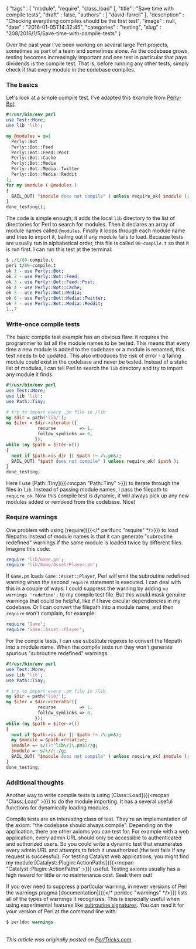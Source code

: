 {
   "tags" : [
      "module",
      "require",
      "class_load"
   ],
   "title" : "Save time with compile tests",
   "draft" : false,
   "authors" : [
      "david-farrell"
   ],
   "description" : "Checking everything compiles should be the first test",
   "image" : null,
   "date" : "2016-01-05T14:32:45",
   "categories" : "testing",
   "slug" : "208/2016/1/5/Save-time-with-compile-tests"
}


Over the past year I've been working on several large Perl projects, sometimes as part of a team and sometimes alone. As the codebase grows, testing becomes increasingly important and one test in particular that pays dividends is the compile test. That is, before running any other tests, simply check if that every module in the codebase compiles.

### The basics

Let's look at a simple compile test, I've adapted this example from [Perly-Bot](https://github.com/dnmfarrell/Perly-Bot):

```perl
#!/usr/bin/env perl
use Test::More;
use lib 'lib';

my @modules = qw(
  Perly::Bot
  Perly::Bot::Feed
  Perly::Bot::Feed::Post
  Perly::Bot::Cache
  Perly::Bot::Media
  Perly::Bot::Media::Twitter
  Perly::Bot::Media::Reddit
);
for my $module ( @modules )
{
  BAIL_OUT( "$module does not compile" ) unless require_ok( $module );
}
done_testing();
```

The code is simple enough; it adds the local `lib` directory to the list of directories for Perl to search for modules. Then it declares an array of module names called `@modules`. Finally it loops through each module name and tries to import it, bailing out if any module fails to load. Because tests are usually run in alphabetical order, this file is called `00-compile.t` so that it is run first. I can run this test at the terminal:

```perl
$ ./t/00-compile.t
perl t/00-compile.t
ok 1 - use Perly::Bot;
ok 2 - use Perly::Bot::Feed;
ok 3 - use Perly::Bot::Feed::Post;
ok 4 - use Perly::Bot::Cache;
ok 5 - use Perly::Bot::Media;
ok 6 - use Perly::Bot::Media::Twitter;
ok 7 - use Perly::Bot::Media::Reddit;
1..7
```

### Write-once compile tests

The basic compile test example has an obvious flaw: it requires the programmer to list all the module names to be tested. This means that every time a new module is added to the codebase or a module is renamed, this test needs to be updated. This also introduces the risk of error - a failing module could exist in the codebase and never be tested. Instead of a static list of modules, I can tell Perl to search the `lib` directory and try to import any module it finds:

```perl
#!/usr/bin/env perl
use Test::More;
use lib 'lib';
use Path::Tiny;

# try to import every .pm file in /lib
my $dir = path('lib/');
my $iter = $dir->iterator({
            recurse         => 1,
            follow_symlinks => 0,
           });
while (my $path = $iter->())
{
  next if $path->is_dir || $path !~ /\.pm$/;
  BAIL_OUT( "$path does not compile" ) unless require_ok( $path );
}
done_testing;
```

Here I use [Path::Tiny]({{<mcpan "Path::Tiny" >}}) to iterate through the files in `lib`. Instead of passing module names, I pass the filepath to `require_ok`. Now this compile test is dynamic, it will always pick up any new modules added or removed from the codebase. Nice!

### Require warnings

One problem with using [require]({{</* perlfunc "require" */>}}) to load filepaths instead of module names is that it can generate "subroutine redefined" warnings if the same module is loaded twice by different files. Imagine this code:

```perl
require 'lib/Game.pm';
require 'lib/Game/Asset/Player.pm';
```

If `Game.pm` loads `Game::Asset::Player`, Perl will emit the subroutine redefined warning when the second `require` statement is executed. I can deal with this in a couple of ways: I could suppress the warning by adding `no warnings 'redefine';` to my compile test file. But this would mask genuine warnings that could be helpful, like if I have circular dependencies in my codebase. Or I can convert the filepath into a module name, and then `require` won't complain, for example:

```perl
require 'Game';
require 'Game::Asset::Player';
```

For the compile tests, I can use substitute regexes to convert the filepath into a module name. When the compile tests run they won't generate spurious "subroutine redefined" warnings.

```perl
#!/usr/bin/env perl
use Test::More;
use lib 'lib';
use Path::Tiny;

# try to import every .pm file in /lib
my $dir = path('lib/');
my $iter = $dir->iterator({
            recurse         => 1,
            follow_symlinks => 0,
           });
while (my $path = $iter->())
{
  next if $path->is_dir || $path !~ /\.pm$/;
  my $module = $path->relative;
  $module =~ s/(?:^lib\/|\.pm$)//g;
  $module =~ s/\//::/g;
  BAIL_OUT( "$module does not compile" ) unless require_ok( $module );
}
done_testing;
```

### Additional thoughts

Another way to write compile tests is using [Class::Load]({{<mcpan "Class::Load" >}}) to do the module importing. It has a several useful functions for dynamically loading modules.

Compile tests are an interesting class of test. They're an implementation of the axiom: "the codebase should always compile". Depending on the application, there are other axioms you can test for. For example with a web application, every admin URL should only be accessible to authenticated and authorized users. So you could write a dynamic test that enumerates every admin URL and attempts to fetch it unauthorized (the test fails if any request is successful). For testing Catalyst web applications, you might find my module [Catalyst::Plugin::ActionPaths]({{<mcpan "Catalyst::Plugin::ActionPaths" >}}) useful. Testing axioms usually has a high reward for little or no maintenance cost. Seek them out!

If you ever need to suppress a particular warning, in newer versions of Perl the warnings pragma [documentation]({{</* perldoc "warnings" */>}}) lists all of the types of warnings it recognizes. This is especially useful when using experimental features like [subroutine signatures](http://perltricks.com/article/72/2014/2/24/Perl-levels-up-with-native-subroutine-signatures). You can read it for your version of Perl at the command line with:

```perl
$ perldoc warnings
```

\
*This article was originally posted on [PerlTricks.com](http://perltricks.com).*
